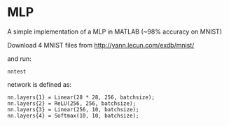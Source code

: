 # MLP
A simple implementation of a MLP in MATLAB (~98% accuracy on MNIST)

Download 4 MNIST files from http://yann.lecun.com/exdb/mnist/

and run:
```
nntest
```

network is defined as:

```
nn.layers{1} = Linear(28 * 28, 256, batchsize);
nn.layers{2} = ReLU(256, 256, batchsize);
nn.layers{3} = Linear(256, 10, batchsize);
nn.layers{4} = Softmax(10, 10, batchsize);
```
